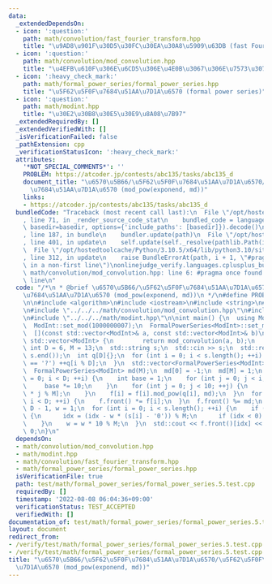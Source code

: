 ```yaml
---
data:
  _extendedDependsOn:
  - icon: ':question:'
    path: math/convolution/fast_fourier_transform.hpp
    title: "\u9AD8\u901F\u30D5\u30FC\u30EA\u30A8\u5909\u63DB (fast Fourier transform)"
  - icon: ':question:'
    path: math/convolution/mod_convolution.hpp
    title: "\u4EFB\u610F\u306E\u6CD5\u306E\u4E0B\u3067\u306E\u7573\u307F\u8FBC\u307F"
  - icon: ':heavy_check_mark:'
    path: math/formal_power_series/formal_power_series.hpp
    title: "\u5F62\u5F0F\u7684\u51AA\u7D1A\u6570 (formal power series)"
  - icon: ':question:'
    path: math/modint.hpp
    title: "\u30E2\u30B8\u30E5\u30E9\u8A08\u7B97"
  _extendedRequiredBy: []
  _extendedVerifiedWith: []
  _isVerificationFailed: false
  _pathExtension: cpp
  _verificationStatusIcon: ':heavy_check_mark:'
  attributes:
    '*NOT_SPECIAL_COMMENTS*': ''
    PROBLEM: https://atcoder.jp/contests/abc135/tasks/abc135_d
    document_title: "\u6570\u5B66/\u5F62\u5F0F\u7684\u51AA\u7D1A\u6570/\u5F62\u5F0F\
      \u7684\u51AA\u7D1A\u6570 (mod_pow(exponend, md))"
    links:
    - https://atcoder.jp/contests/abc135/tasks/abc135_d
  bundledCode: "Traceback (most recent call last):\n  File \"/opt/hostedtoolcache/Python/3.10.5/x64/lib/python3.10/site-packages/onlinejudge_verify/documentation/build.py\"\
    , line 71, in _render_source_code_stat\n    bundled_code = language.bundle(stat.path,\
    \ basedir=basedir, options={'include_paths': [basedir]}).decode()\n  File \"/opt/hostedtoolcache/Python/3.10.5/x64/lib/python3.10/site-packages/onlinejudge_verify/languages/cplusplus.py\"\
    , line 187, in bundle\n    bundler.update(path)\n  File \"/opt/hostedtoolcache/Python/3.10.5/x64/lib/python3.10/site-packages/onlinejudge_verify/languages/cplusplus_bundle.py\"\
    , line 401, in update\n    self.update(self._resolve(pathlib.Path(included), included_from=path))\n\
    \  File \"/opt/hostedtoolcache/Python/3.10.5/x64/lib/python3.10/site-packages/onlinejudge_verify/languages/cplusplus_bundle.py\"\
    , line 312, in update\n    raise BundleErrorAt(path, i + 1, \"#pragma once found\
    \ in a non-first line\")\nonlinejudge_verify.languages.cplusplus_bundle.BundleErrorAt:\
    \ math/convolution/mod_convolution.hpp: line 6: #pragma once found in a non-first\
    \ line\n"
  code: "/*\n * @brief \u6570\u5B66/\u5F62\u5F0F\u7684\u51AA\u7D1A\u6570/\u5F62\u5F0F\
    \u7684\u51AA\u7D1A\u6570 (mod_pow(exponend, md))\n */\n#define PROBLEM \"https://atcoder.jp/contests/abc135/tasks/abc135_d\"\
    \n\n#include <algorithm>\n#include <iostream>\n#include <string>\n#include <vector>\n\
    \n#include \"../../../math/convolution/mod_convolution.hpp\"\n#include \"../../../math/formal_power_series/formal_power_series.hpp\"\
    \n#include \"../../../math/modint.hpp\"\n\nint main() {\n  using ModInt = MInt<0>;\n\
    \  ModInt::set_mod(1000000007);\n  FormalPowerSeries<ModInt>::set_mult(\n    \
    \  [](const std::vector<ModInt>& a, const std::vector<ModInt>& b)\n          ->\
    \ std::vector<ModInt> {\n        return mod_convolution(a, b);\n      });\n  constexpr\
    \ int D = 6, M = 13;\n  std::string s;\n  std::cin >> s;\n  std::reverse(s.begin(),\
    \ s.end());\n  int q[D]{};\n  for (int i = 0; i < s.length(); ++i) {\n    if (s[i]\
    \ == '?') ++q[i % D];\n  }\n  std::vector<FormalPowerSeries<ModInt>> f(D, FormalPowerSeries<ModInt>(M));\n\
    \  FormalPowerSeries<ModInt> md(M);\n  md[0] = -1;\n  md[M] = 1;\n  for (int i\
    \ = 0; i < D; ++i) {\n    int base = 1;\n    for (int j = 0; j < i; ++j) {\n \
    \     base *= 10;\n    }\n    for (int j = 0; j < 10; ++j) {\n      ++f[i][base\
    \ * j % M];\n    }\n    f[i] = f[i].mod_pow(q[i], md);\n  }\n  for (int i = 1;\
    \ i < D; ++i) {\n    f.front() *= f[i];\n  }\n  f.front() %= md;\n  int idx =\
    \ D - 1, w = 1;\n  for (int i = 0; i < s.length(); ++i) {\n    if (s[i] != '?')\
    \ {\n      idx = (idx - w * (s[i] - '0')) % M;\n      if (idx < 0) idx += M;\n\
    \    }\n    w = w * 10 % M;\n  }\n  std::cout << f.front()[idx] << '\\n';\n  return\
    \ 0;\n}\n"
  dependsOn:
  - math/convolution/mod_convolution.hpp
  - math/modint.hpp
  - math/convolution/fast_fourier_transform.hpp
  - math/formal_power_series/formal_power_series.hpp
  isVerificationFile: true
  path: test/math/formal_power_series/formal_power_series.5.test.cpp
  requiredBy: []
  timestamp: '2022-08-08 06:04:36+09:00'
  verificationStatus: TEST_ACCEPTED
  verifiedWith: []
documentation_of: test/math/formal_power_series/formal_power_series.5.test.cpp
layout: document
redirect_from:
- /verify/test/math/formal_power_series/formal_power_series.5.test.cpp
- /verify/test/math/formal_power_series/formal_power_series.5.test.cpp.html
title: "\u6570\u5B66/\u5F62\u5F0F\u7684\u51AA\u7D1A\u6570/\u5F62\u5F0F\u7684\u51AA\
  \u7D1A\u6570 (mod_pow(exponend, md))"
---
```


